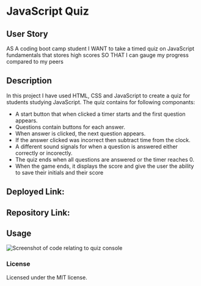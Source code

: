 # JavaScript Quiz


## User Story

AS A coding boot camp student
I WANT to take a timed quiz on JavaScript fundamentals that stores high scores
SO THAT I can gauge my progress compared to my peers


## Description

In this project I have used HTML, CSS and JavaScript to create a quiz for students studying JavaScript. The quiz contains for following componants:

  * A start button that when clicked a timer starts and the first question appears.
  * Questions contain buttons for each answer.
  * When answer is clicked, the next question appears.
  * If the answer clicked was incorrect then subtract time from the clock.
  * A different sound signals for when a question is answered either correctly or incorectly.
  * The quiz ends when all questions are answered or the timer reaches 0.
  * When the game ends, it displays the score and give the user the ability to save their initials and their score
  
## Deployed Link:


## Repository Link:


## Usage

![Screenshot of code relating to quiz console](https://myoctocat.com/assets/images/base-octocat.svg)

### License

Licensed under the MIT license.